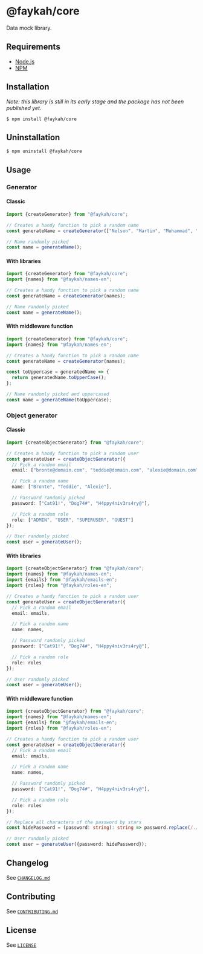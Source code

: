 # @faykah/core

Data mock library.

## Requirements

- [Node.js](https://nodejs.org/en/)
- [NPM](https://www.npmjs.com/)

## Installation

*Note: this library is still in its early stage and the package has not been published yet.*

```console
$ npm install @faykah/core
```

## Uninstallation

```console
$ npm uninstall @faykah/core
```

## Usage

### Generator

#### Classic

```typescript
import {createGenerator} from "@faykah/core";

// Creates a handy function to pick a random name
const generateName = createGenerator(["Nelson", "Martin", "Muhammad", "Mahatma", "Dalai"]);

// Name randomly picked
const name = generateName();
```

#### With libraries

```typescript
import {createGenerator} from "@faykah/core";
import {names} from "@faykah/names-en";

// Creates a handy function to pick a random name
const generateName = createGenerator(names);

// Name randomly picked
const name = generateName();
```

#### With middleware function

```typescript
import {createGenerator} from "@faykah/core";
import {names} from "@faykah/names-en";

// Creates a handy function to pick a random name
const generateName = createGenerator(names);

const toUppercase = generatedName => {
  return generatedName.toUpperCase();
};

// Name randomly picked and uppercased
const name = generateName(toUppercase);
```

### Object generator

#### Classic

```typescript
import {createObjectGenerator} from "@faykah/core";

// Creates a handy function to pick a random user
const generateUser = createObjectGenerator({
  // Pick a random email
  email: ["bronte@domain.com", "teddie@domain.com", "alexie@domain.com"],

  // Pick a random name
  name: ["Bronte", "Teddie", "Alexie"],

  // Password randomly picked
  password: ["Cat91!", "Dog74#", "H4ppy4niv3rs4ry@"],

  // Pick a random role
  role: ["ADMIN", "USER", "SUPERUSER", "GUEST"]
});

// User randomly picked
const user = generateUser();
```

#### With libraries

```typescript
import {createObjectGenerator} from "@faykah/core";
import {names} from "@faykah/names-en";
import {emails} from "@faykah/emails-en";
import {roles} from "@faykah/roles-en";

// Creates a handy function to pick a random user
const generateUser = createObjectGenerator({
  // Pick a random email
  email: emails,

  // Pick a random name
  name: names,

  // Password randomly picked
  password: ["Cat91!", "Dog74#", "H4ppy4niv3rs4ry@"],

  // Pick a random role
  role: roles
});

// User randomly picked
const user = generateUser();
```

#### With middleware function

```typescript
import {createObjectGenerator} from "@faykah/core";
import {names} from "@faykah/names-en";
import {emails} from "@faykah/emails-en";
import {roles} from "@faykah/roles-en";

// Creates a handy function to pick a random user
const generateUser = createObjectGenerator({
  // Pick a random email
  email: emails,

  // Pick a random name
  name: names,

  // Password randomly picked
  password: ["Cat91!", "Dog74#", "H4ppy4niv3rs4ry@"],

  // Pick a random role
  role: roles
});

// Replace all characters of the password by stars
const hidePassword = (password: string): string => password.replace(/./gu, "*");

// User randomly picked
const user = generateUser({password: hidePassword});
```

## Changelog

See [`CHANGELOG.md`](./CHANGELOG.md)

## Contributing

See [`CONTRIBUTING.md`](./CONTRIBUTING.md)

## License

See [`LICENSE`](./LICENSE)
